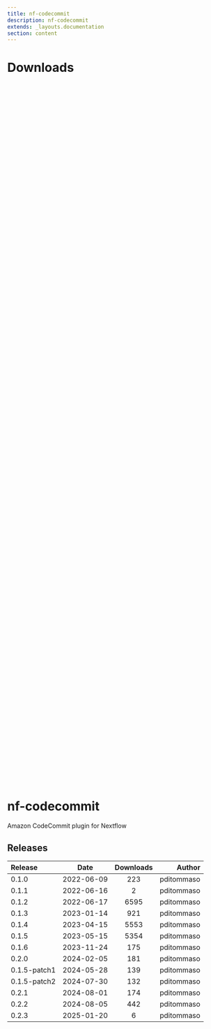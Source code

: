 ```yaml
---
title: nf-codecommit
description: nf-codecommit
extends: _layouts.documentation
section: content
---
```


# Downloads

<div style="position: relative; height:40vh; width:80vw">
    <canvas id="releases"></canvas>
</div>
<script type="module" src="nf-plugins-stats/docs/nf-codecommit/nf-codecommit.js"></script>

# nf-codecommit
Amazon CodeCommit plugin for Nextflow


## Releases

| Release                               |                       Date                       |                   Downloads                    |                           Author |
| :------------ |:------------------------------------------------:|:----------------------------------------------:|---------------------------------:|
 |  0.1.0                                               | 2022-06-09                                          | 223                                                | pditommaso                                         |
 |  0.1.1                                               | 2022-06-16                                          | 2                                                  | pditommaso                                         |
 |  0.1.2                                               | 2022-06-17                                          | 6595                                               | pditommaso                                         |
 |  0.1.3                                               | 2023-01-14                                          | 921                                                | pditommaso                                         |
 |  0.1.4                                               | 2023-04-15                                          | 5553                                               | pditommaso                                         |
 |  0.1.5                                               | 2023-05-15                                          | 5354                                               | pditommaso                                         |
 |  0.1.6                                               | 2023-11-24                                          | 175                                                | pditommaso                                         |
 |  0.2.0                                               | 2024-02-05                                          | 181                                                | pditommaso                                         |
 |  0.1.5-patch1                                        | 2024-05-28                                          | 139                                                | pditommaso                                         |
 |  0.1.5-patch2                                        | 2024-07-30                                          | 132                                                | pditommaso                                         |
 |  0.2.1                                               | 2024-08-01                                          | 174                                                | pditommaso                                         |
 |  0.2.2                                               | 2024-08-05                                          | 442                                                | pditommaso                                         |
 |  0.2.3                                               | 2025-01-20                                          | 6                                                  | pditommaso                                         |
